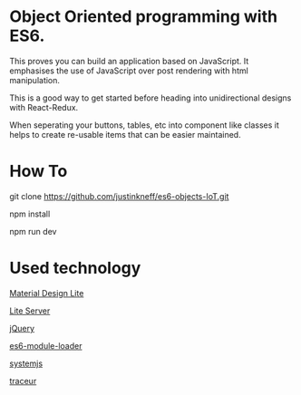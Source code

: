 # Object Oriented programming with ES6.
This proves you can build an application based on JavaScript. It emphasises the use of JavaScript over post rendering with html manipulation.

This is a good way to get started before heading into unidirectional designs with React-Redux.

When seperating your buttons, tables, etc into component like classes it helps to create re-usable items that can be easier maintained.

# How To
git clone https://github.com/justinkneff/es6-objects-IoT.git

npm install

npm run dev

# Used technology
[Material Design Lite](https://getmdl.io/)

[Lite Server](https://github.com/johnpapa/lite-server)

[jQuery](https://jquery.com/)

[es6-module-loader](https://github.com/ModuleLoader/es-module-loader)

[systemjs](https://github.com/systemjs/systemjs)

[traceur](https://github.com/google/traceur-compiler)
